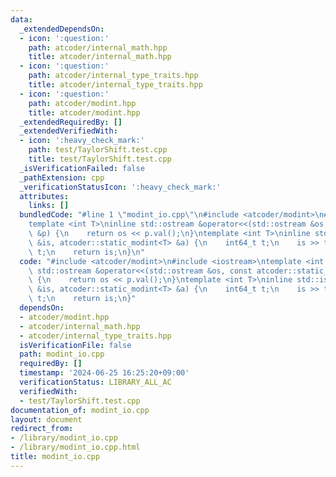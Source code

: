 ```yaml
---
data:
  _extendedDependsOn:
  - icon: ':question:'
    path: atcoder/internal_math.hpp
    title: atcoder/internal_math.hpp
  - icon: ':question:'
    path: atcoder/internal_type_traits.hpp
    title: atcoder/internal_type_traits.hpp
  - icon: ':question:'
    path: atcoder/modint.hpp
    title: atcoder/modint.hpp
  _extendedRequiredBy: []
  _extendedVerifiedWith:
  - icon: ':heavy_check_mark:'
    path: test/TaylorShift.test.cpp
    title: test/TaylorShift.test.cpp
  _isVerificationFailed: false
  _pathExtension: cpp
  _verificationStatusIcon: ':heavy_check_mark:'
  attributes:
    links: []
  bundledCode: "#line 1 \"modint_io.cpp\"\n#include <atcoder/modint>\n#include <iostream>\n\
    template <int T>\ninline std::ostream &operator<<(std::ostream &os, const atcoder::static_modint<T>\
    \ &p) {\n    return os << p.val();\n}\ntemplate <int T>\ninline std::istream &operator>>(std::istream\
    \ &is, atcoder::static_modint<T> &a) {\n    int64_t t;\n    is >> t;\n    a =\
    \ t;\n    return is;\n}\n"
  code: "#include <atcoder/modint>\n#include <iostream>\ntemplate <int T>\ninline\
    \ std::ostream &operator<<(std::ostream &os, const atcoder::static_modint<T> &p)\
    \ {\n    return os << p.val();\n}\ntemplate <int T>\ninline std::istream &operator>>(std::istream\
    \ &is, atcoder::static_modint<T> &a) {\n    int64_t t;\n    is >> t;\n    a =\
    \ t;\n    return is;\n}"
  dependsOn:
  - atcoder/modint.hpp
  - atcoder/internal_math.hpp
  - atcoder/internal_type_traits.hpp
  isVerificationFile: false
  path: modint_io.cpp
  requiredBy: []
  timestamp: '2024-06-25 16:25:20+09:00'
  verificationStatus: LIBRARY_ALL_AC
  verifiedWith:
  - test/TaylorShift.test.cpp
documentation_of: modint_io.cpp
layout: document
redirect_from:
- /library/modint_io.cpp
- /library/modint_io.cpp.html
title: modint_io.cpp
---
```

